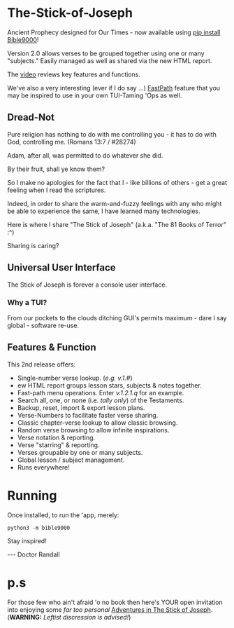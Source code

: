 # The-Stick-of-Joseph
Ancient Prophecy designed for Our Times - now available using [pip install Bible9000](https://pypi.org/project/Bible9000/)!

Version 2.0 allows verses to be grouped together using one or many "subjects." Easily managed as well as shared via the new HTML report. 

The [video](https://youtube.com/shorts/pDHX4phEghs?feature=share) reviews key features and functions.

We've also a very interesting (ever if I do say ...) [FastPath](https://www.youtube.com/shorts/_XdGfegEiEc) feature that you may be inspired to use in your own TUI-Taming 'Ops as well.

## Dread-Not
Pure religion has nothing to do with me controlling you - it has to do with God, controlling me. (Romans 13:7 / #28274)

Adam, after all, was permitted to do whatever she did.

By their fruit, shall ye know them?

So I make no apologies for the fact that I - like billions of others - get a great feeling when I read the scriptures. 

Indeed, in order to share the warm-and-fuzzy feelings with any who might be able to experience the same, I have learned many technologies. 

Here is where I share "The Stick of Joseph" (a.k.a. "The 81 Books of Terror" :^)

Sharing is caring?

## Universal User Interface
The Stick of Joseph is forever a console user interface.

### Why a TUI?
From our pockets to the clouds ditching GUI's permits maximum - dare I say global - software re-use.

## Features & Function
This 2nd release offers:

* Single-number verse lookup. (*e.g. v.1.#*)
* ew HTML report groups lesson stars, subjects & notes together.
* Fast-path menu operations. Enter *v.1.2.1.q* for an example.
* Search all, one, or none (i.e. *tally only*) of the Testaments.
* Backup, reset, import & export lesson plans.
* Verse-Numbers to facilitate faster verse sharing.
* Classic chapter-verse lookup to allow classic browsing.
* Random verse browsing to allow infinite inspirations.
* Verse notation & reporting.
* Verse "starring" & reporting.
* Verses groupable by one or many subjects.
* Global lesson / subject management.
* Runs everywhere!

# Running
Once installed, to run the 'app, merely:

```
python3 -m bible9000
```

Stay inspired!

--- Doctor Randall 

# p.s
For those few who ain't afraid 'o no book then here's YOUR open invitation into enjoying some *far too personal* [Adventures in The Stick of Joseph](https://www.youtube.com/playlist?list=PLyE7r5UapthW5yfFy_N0dqjEsIk-tIhD5). (**WARNING:** *Leftist discression is advised!*)

